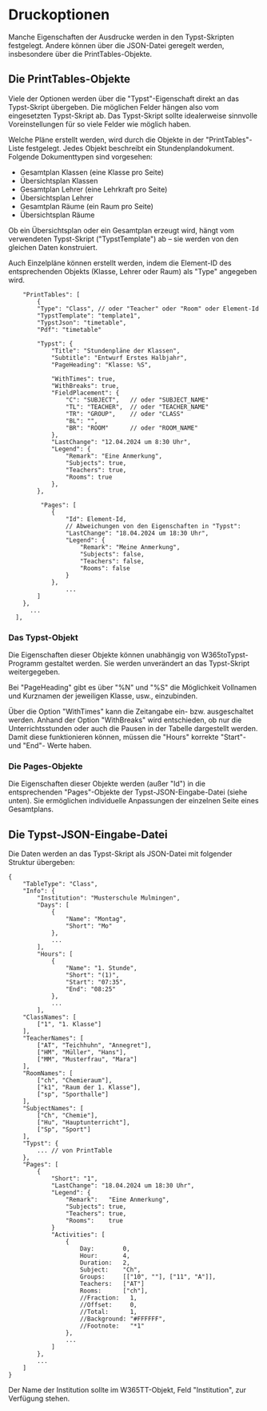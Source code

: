 # Druckoptionen

Manche Eigenschaften der Ausdrucke werden in den Typst-Skripten festgelegt. Andere können über die JSON-Datei geregelt werden, insbesondere über die PrintTables-Objekte.

## Die PrintTables-Objekte

Viele der Optionen werden über die "Typst"-Eigenschaft direkt an das Typst-Skript übergeben. Die möglichen Felder hängen also vom eingesetzten Typst-Skript ab. Das Typst-Skript sollte idealerweise sinnvolle Voreinstellungen für so viele Felder wie möglich haben.

Welche Pläne erstellt werden, wird durch die Objekte in der "PrintTables"-Liste festgelegt. Jedes Objekt beschreibt ein Stundenplandokument. Folgende Dokumenttypen sind vorgesehen:

 - Gesamtplan Klassen (eine Klasse pro Seite)
 - Übersichtsplan Klassen
 - Gesamtplan Lehrer (eine Lehrkraft pro Seite)
 - Übersichtsplan Lehrer
 - Gesamtplan Räume (ein Raum pro Seite)
 - Übersichtsplan Räume

Ob ein Übersichtsplan oder ein Gesamtplan erzeugt wird, hängt vom verwendeten Typst-Skript ("TypstTemplate") ab – sie werden von den gleichen Daten konstruiert.

Auch Einzelpläne können erstellt werden, indem die Element-ID des entsprechenden Objekts (Klasse, Lehrer oder Raum) als "Type" angegeben wird.

```
    "PrintTables": [
        {
        "Type": "Class", // oder "Teacher" oder "Room" oder Element-Id
        "TypstTemplate": "template1",
        "TypstJson": "timetable",
        "Pdf": "timetable"

        "Typst": {
            "Title": "Stundenpläne der Klassen",
            "Subtitle": "Entwurf Erstes Halbjahr",
            "PageHeading": "Klasse: %S",

            "WithTimes": true,
            "WithBreaks": true,
            "FieldPlacement": {
                "C": "SUBJECT",   // oder "SUBJECT_NAME"
                "TL": "TEACHER",  // oder "TEACHER_NAME"
                "TR": "GROUP",    // oder "CLASS"
                "BL": "",
                "BR": "ROOM"      // oder "ROOM_NAME"
            },
            "LastChange": "12.04.2024 um 8:30 Uhr",
            "Legend": {
                "Remark": "Eine Anmerkung",
                "Subjects": true,
                "Teachers": true,
                "Rooms": true
            },
        },

         "Pages": [
            {
                "Id": Element-Id,
                // Abweichungen von den Eigenschaften in "Typst":
                "LastChange": "18.04.2024 um 18:30 Uhr",
                "Legend": {
                    "Remark": "Meine Anmerkung",
                    "Subjects": false,
                    "Teachers": false,
                    "Rooms": false
                }
            },
                ...
        ]
    },
      ...
  ],
```

### Das Typst-Objekt

Die Eigenschaften dieser Objekte können unabhängig von W365toTypst-Programm gestaltet werden. Sie werden unverändert an das Typst-Skript weitergegeben.

Bei "PageHeading" gibt es über "%N" und "%S" die Möglichkeit Vollnamen und Kurznamen der jeweiligen Klasse, usw., einzubinden.

Über die Option "WithTimes" kann die Zeitangabe ein- bzw. ausgeschaltet werden. Anhand der Option "WithBreaks" wird entschieden, ob nur die Unterrichtsstunden oder auch die Pausen in der Tabelle dargestellt werden. Damit diese funktionieren können, müssen die "Hours" korrekte "Start"- und "End"- Werte haben.

### Die Pages-Objekte

Die Eigenschaften dieser Objekte werden (außer "Id") in die entsprechenden "Pages"-Objekte der Typst-JSON-Eingabe-Datei (siehe unten). Sie ermöglichen individuelle Anpassungen der einzelnen Seite eines Gesamtplans.

## Die Typst-JSON-Eingabe-Datei

Die Daten werden an das Typst-Skript als JSON-Datei mit folgender Struktur übergeben:

```
{
    "TableType": "Class",
    "Info": {
        "Institution": "Musterschule Mulmingen",
        "Days": [
            {
                "Name": "Montag",
                "Short": "Mo"
            },
            ...
        ],
        "Hours": [
            {
                "Name": "1. Stunde",
                "Short": "(1)",
                "Start": "07:35",
                "End": "08:25"
            },
            ...
        ],
    "ClassNames": [
        ["1", "1. Klasse"]
    ],
    "TeacherNames": [
        ["AT", "Teichhuhn", "Annegret"],
        ["HM", "Müller", "Hans"],
        ["MM", "Musterfrau", "Mara"]
    ],
    "RoomNames": [
        ["ch", "Chemieraum"],
        ["k1", "Raum der 1. Klasse"],
        ["sp", "Sporthalle"]
    ],
    "SubjectNames": [
        ["Ch", "Chemie"],
        ["Hu", "Hauptunterricht"],
        ["Sp", "Sport"]
    ],
    "Typst": {
        ... // von PrintTable
    },
    "Pages": [
        {
            "Short": "1",
            "LastChange": "18.04.2024 um 18:30 Uhr",
            "Legend": {
                "Remark":   "Eine Anmerkung",
                "Subjects": true,
                "Teachers": true,
                "Rooms":    true
            }
            "Activities": [
                {
                    Day:        0,
                    Hour:       4,
                    Duration:   2,
                    Subject:    "Ch",
                    Groups:     [["10", ""], ["11", "A"]],
                    Teachers:   ["AT"]
                    Rooms:      ["ch"],
                    //Fraction:   1,
                    //Offset:     0,
                    //Total:      1,
                    //Background: "#FFFFFF",
                    //Footnote:   "*1"
                },
                ...
            ]
        },
        ...
    ]
}
```

Der Name der Institution sollte im W365TT-Objekt, Feld "Institution", zur Verfügung stehen.
